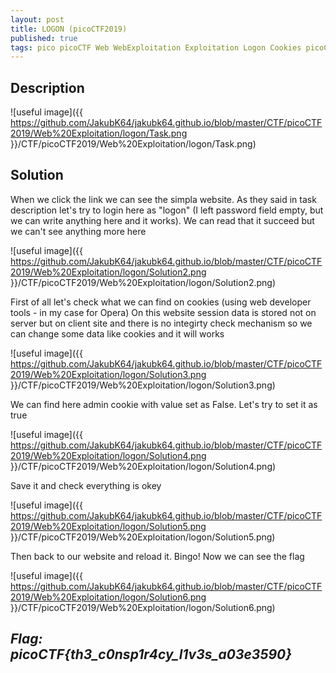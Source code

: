 ```yaml
---
layout: post
title: LOGON (picoCTF2019)
published: true
tags: pico picoCTF Web WebExploitation Exploitation Logon Cookies picoCTF2019
---
```


## Description
![useful image]({{ https://github.com/JakubK64/jakubk64.github.io/blob/master/CTF/picoCTF2019/Web%20Exploitation/logon/Task.png }}/CTF/picoCTF2019/Web%20Exploitation/logon/Task.png)

## Solution
When we click the link we can see the simpla website. As they said in task description let's try to login here as "logon" (I left password field empty, but we can write anything here and it works). We can read that it succeed but we can't see anything more here

![useful image]({{ https://github.com/JakubK64/jakubk64.github.io/blob/master/CTF/picoCTF2019/Web%20Exploitation/logon/Solution2.png }}/CTF/picoCTF2019/Web%20Exploitation/logon/Solution2.png)


First of all let's check what we can find on cookies (using web developer tools - in my case for Opera)
On this website session data is stored not on server but on client site and there is no integirty check mechanism so we can change some data like cookies and it will works

![useful image]({{ https://github.com/JakubK64/jakubk64.github.io/blob/master/CTF/picoCTF2019/Web%20Exploitation/logon/Solution3.png }}/CTF/picoCTF2019/Web%20Exploitation/logon/Solution3.png)

We can find here admin cookie with value set as False. Let's try to set it as true

![useful image]({{ https://github.com/JakubK64/jakubk64.github.io/blob/master/CTF/picoCTF2019/Web%20Exploitation/logon/Solution4.png }}/CTF/picoCTF2019/Web%20Exploitation/logon/Solution4.png)

Save it and check everything is okey

![useful image]({{ https://github.com/JakubK64/jakubk64.github.io/blob/master/CTF/picoCTF2019/Web%20Exploitation/logon/Solution5.png }}/CTF/picoCTF2019/Web%20Exploitation/logon/Solution5.png)

Then back to our website and reload it. Bingo! Now we can see the flag

![useful image]({{ https://github.com/JakubK64/jakubk64.github.io/blob/master/CTF/picoCTF2019/Web%20Exploitation/logon/Solution6.png }}/CTF/picoCTF2019/Web%20Exploitation/logon/Solution6.png)

## *Flag: picoCTF{th3_c0nsp1r4cy_l1v3s_a03e3590}*
